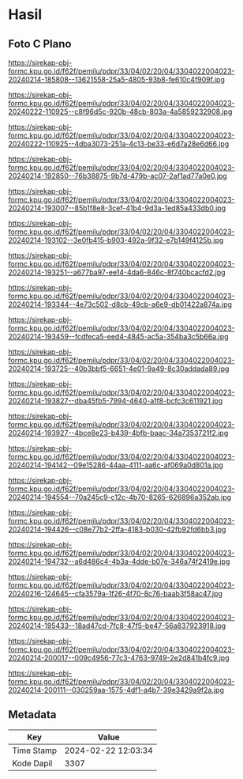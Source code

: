 # Hasil

## Foto C Plano

https://sirekap-obj-formc.kpu.go.id/f62f/pemilu/pdpr/33/04/02/20/04/3304022004023-20240214-185808--13621558-25a5-4805-93b8-fe610c4f909f.jpg

https://sirekap-obj-formc.kpu.go.id/f62f/pemilu/pdpr/33/04/02/20/04/3304022004023-20240222-110925--c8f96d5c-920b-48cb-803a-4a5859232908.jpg

https://sirekap-obj-formc.kpu.go.id/f62f/pemilu/pdpr/33/04/02/20/04/3304022004023-20240222-110925--4dba3073-251a-4c13-be33-e6d7a28e6d66.jpg

https://sirekap-obj-formc.kpu.go.id/f62f/pemilu/pdpr/33/04/02/20/04/3304022004023-20240214-192850--76b38875-9b7d-479b-ac07-2af1ad77a0e0.jpg

https://sirekap-obj-formc.kpu.go.id/f62f/pemilu/pdpr/33/04/02/20/04/3304022004023-20240214-193007--85b1f8e8-3cef-41b4-9d3a-1ed85a433db0.jpg

https://sirekap-obj-formc.kpu.go.id/f62f/pemilu/pdpr/33/04/02/20/04/3304022004023-20240214-193102--3e0fb415-b903-492a-9f32-e7b149f4125b.jpg

https://sirekap-obj-formc.kpu.go.id/f62f/pemilu/pdpr/33/04/02/20/04/3304022004023-20240214-193251--a677ba97-ee14-4da6-846c-8f740bcacfd2.jpg

https://sirekap-obj-formc.kpu.go.id/f62f/pemilu/pdpr/33/04/02/20/04/3304022004023-20240214-193344--4e73c502-d8cb-49cb-a6e9-db01422a874a.jpg

https://sirekap-obj-formc.kpu.go.id/f62f/pemilu/pdpr/33/04/02/20/04/3304022004023-20240214-193459--fcdfeca5-eed4-4845-ac5a-354ba3c5b66a.jpg

https://sirekap-obj-formc.kpu.go.id/f62f/pemilu/pdpr/33/04/02/20/04/3304022004023-20240214-193725--40b3bbf5-6651-4e01-9a49-8c30addada89.jpg

https://sirekap-obj-formc.kpu.go.id/f62f/pemilu/pdpr/33/04/02/20/04/3304022004023-20240214-193827--dba45fb5-7994-4640-a1f8-bcfc3c611921.jpg

https://sirekap-obj-formc.kpu.go.id/f62f/pemilu/pdpr/33/04/02/20/04/3304022004023-20240214-193927--4bce8e23-b439-4bfb-baac-34a7353721f2.jpg

https://sirekap-obj-formc.kpu.go.id/f62f/pemilu/pdpr/33/04/02/20/04/3304022004023-20240214-194142--09e15286-44aa-4111-aa6c-af069a0d801a.jpg

https://sirekap-obj-formc.kpu.go.id/f62f/pemilu/pdpr/33/04/02/20/04/3304022004023-20240214-194554--70a245c9-c12c-4b70-8265-626896a352ab.jpg

https://sirekap-obj-formc.kpu.go.id/f62f/pemilu/pdpr/33/04/02/20/04/3304022004023-20240214-194426--c08e77b2-2ffa-4183-b030-42fb92fd6bb3.jpg

https://sirekap-obj-formc.kpu.go.id/f62f/pemilu/pdpr/33/04/02/20/04/3304022004023-20240214-194732--a6d486c4-4b3a-4dde-b07e-346a74f2419e.jpg

https://sirekap-obj-formc.kpu.go.id/f62f/pemilu/pdpr/33/04/02/20/04/3304022004023-20240216-124645--cfa3579a-1f26-4f70-8c76-baab3f58ac47.jpg

https://sirekap-obj-formc.kpu.go.id/f62f/pemilu/pdpr/33/04/02/20/04/3304022004023-20240214-195433--18ad47cd-7fc8-47f5-be47-56a837923918.jpg

https://sirekap-obj-formc.kpu.go.id/f62f/pemilu/pdpr/33/04/02/20/04/3304022004023-20240214-200017--009c4956-77c3-4763-9749-2e2d841b4fc9.jpg

https://sirekap-obj-formc.kpu.go.id/f62f/pemilu/pdpr/33/04/02/20/04/3304022004023-20240214-200111--030259aa-1575-4df1-a4b7-39e3429a9f2a.jpg


## Metadata

| Key        | Value               |
| ---------- | ------------------- |
| Time Stamp | 2024-02-22 12:03:34 |
| Kode Dapil | 3307                |



